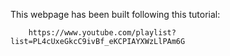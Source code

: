 This webpage has been built following this tutorial:     
  
      
        https://www.youtube.com/playlist?list=PL4cUxeGkcC9ivBf_eKCPIAYXWzLlPAm6G
